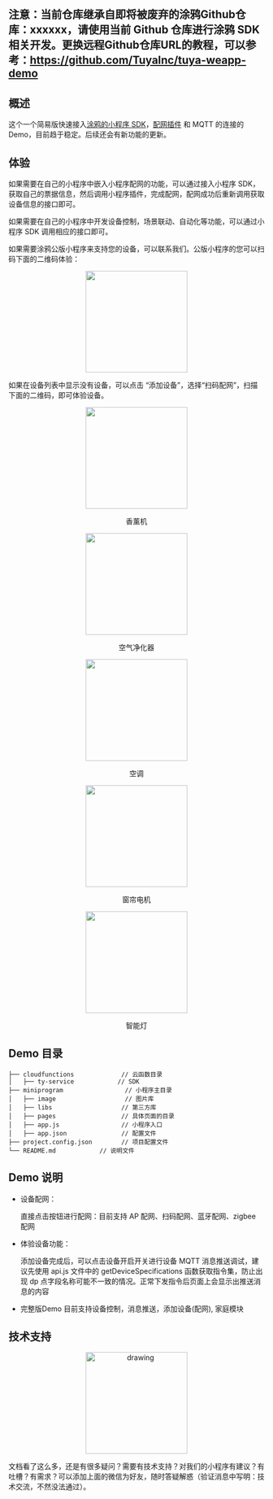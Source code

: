 
## 注意：当前仓库继承自即将被废弃的涂鸦Github仓库：xxxxxx，请使用当前 Github 仓库进行涂鸦 SDK相关开发。更换远程Github仓库URL的教程，可以参考：https://github.com/TuyaInc/tuya-weapp-demo

## 概述

这个一个简易版快速接入[涂鸦的小程序 SDK](https://developer.tuya.com/cn/docs/iot/app-development/mini-programs/overview/applet-ecology?id=K9ptacgp94o5d)，[配网插件](https://developer.tuya.com/cn/docs/iot/app-development/mini-programs/tuya-applet-with-web-plugin/distribution-network-plugin?id=K9lq218xn0wn8) 和 MQTT 的连接的Demo，目前趋于稳定。后续还会有新功能的更新。

## 体验

如果需要在自己的小程序中嵌入小程序配网的功能，可以通过接入小程序 SDK，获取自己的票据信息，然后调用小程序插件，完成配网，配网成功后重新调用获取设备信息的接口即可。

如果需要在自己的小程序中开发设备控制，场景联动、自动化等功能，可以通过小程序 SDK 调用相应的接口即可。

如果需要涂鸦公版小程序来支持您的设备，可以联系我们。公版小程序的您可以扫码下面的二维码体验：

<p align="center">
<img width=200 src="https://images.tuyacn.com/rms-static/9cbc9210-cb1f-11ea-9723-5fcc4b1eeb4e-1595314722225.jpg?tyName=gh_42ad2888c42d_258.jpg" >
</p>

如果在设备列表中显示没有设备，可以点击 “添加设备”，选择“扫码配网”，扫描下面的二维码，即可体验设备。
<p align="center"  >
<img width=200 src="https://airtake-public-data-1254153901.cos.ap-shanghai.myqcloud.com/goat/20200703/9123115b69c049899d14a84b239c13ed.png" >
<p align="center">香薰机</p>
</p>

<p align="center"  >
<img width=200 src="https://images.tuyacn.com/rms-static/8f9a30a0-c805-11ea-a0c6-dbbe4bc4c496-1594973679786.png?tyName=kj.png" >
<p align="center">空气净化器</p>
</p>

<p align="center"  >
<img width=200 src="https://images.tuyacn.com/rms-static/8f9e9d70-c805-11ea-a9da-3362f25bc183-1594973679815.png?tyName=kt.png" >
<p align="center">空调</p>
</p>

<p align="center"  >
<img width=200 src="https://images.tuyacn.com/rms-static/8f9a0990-c805-11ea-a0c6-dbbe4bc4c496-1594973679785.png?tyName=cl.png" >
<p align="center">窗帘电机</p>
</p>

<p align="center"  >
<img width=200 src="https://images.tuyacn.com/rms-static/c1cc0660-c81a-11ea-a0c6-dbbe4bc4c496-1594982783430.png?tyName=dj.png" >
<p align="center">智能灯</p>
</p>

## Demo 目录

```
├── cloudfunctions             // 云函数目录
│   ├── ty-service            // SDK
├── miniprogram                 // 小程序主目录
│   ├── image                   // 图片库
│   ├── libs                   // 第三方库
│   ├── pages                  // 具体页面的目录
│   ├── app.js                 // 小程序入口
│   ├── app.json               // 配置文件
├── project.config.json        // 项目配置文件
└── README.md            // 说明文件
```

## Demo 说明

- 设备配网：

  直接点击按钮进行配网：目前支持 AP 配网、扫码配网、蓝牙配网、zigbee 配网

- 体验设备功能：

  添加设备完成后，可以点击设备开启开关进行设备 MQTT 消息推送调试，建议先使用 api.js 文件中的 getDeviceSpecifications 函数获取指令集，防止出现 dp 点字段名称可能不一致的情况。正常下发指令后页面上会显示出推送消息的内容

- 完整版Demo
  目前支持设备控制，消息推送，添加设备(配网), 家庭模块

## 技术支持

  <p align="center"  >
    <img src="https://airtake-public-data-1254153901.cos.ap-shanghai.myqcloud.com/goat/20200811/52a6139793854a2ea7d3ce15dd59d40c.png" alt="drawing" width="200"/>
  </p>

  文档看了这么多，还是有很多疑问？需要有技术支持？对我们的小程序有建议？有吐槽？有需求？可以添加上面的微信为好友，随时答疑解惑（验证消息中写明：技术交流，不然没法通过）。